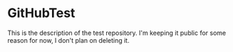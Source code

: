 # GitHubTest
This is the description of the test repository. I'm keeping it public for some reason for now, I don't plan on deleting it.
